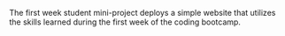The first week student mini-project deploys a simple website that utilizes the skills learned during the
first week of the coding bootcamp.
